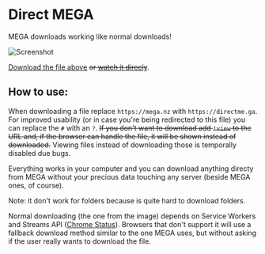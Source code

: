 # Direct MEGA
MEGA downloads working like normal downloads!

![Screenshot](https://i.imgur.com/750OurF.png)

[Download the file above](https://directme.ga/?!MAsFwa4b!d8o1uz6SffMAATSQmERLIYITkyc-eTbKQ6xqI3IQSms) ~~or [watch it direcly](https://directme.ga/?!MAsFwa4b!d8o1uz6SffMAATSQmERLIYITkyc-eTbKQ6xqI3IQSms!view)~~.

## How to use:

When downloading a file replace `https://mega.nz` with `https://directme.ga`. For
improved usability (or in case you're being redirected to this file) you can
replace the `#` with an `?`. ~~If you don't want to download add `!view` to the URL
and, if the browser can handle the file, it will be shown instead of downloaded.~~
Viewing files instead of downloading those is temporally disabled due bugs.

Everything works in your computer and you can download anything directy from MEGA
without your precious data touching any server (beside MEGA ones, of course).

Note: it don't work for folders because is quite hard to download folders.

Normal downloading (the one from the image) depends on Service Workers and Streams API ([Chrome Status](https://www.chromestatus.com/feature/4531143755956224)).
Browsers that don't support it will use a fallback download method similar to the one MEGA uses,
but without asking if the user really wants to download the file.

